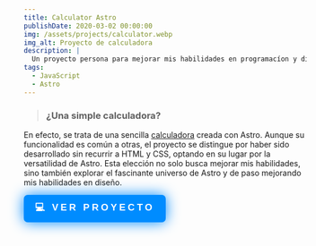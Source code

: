 ```yaml
---
title: Calculator Astro
publishDate: 2020-03-02 00:00:00
img: /assets/projects/calculator.webp
img_alt: Proyecto de calculadora
description: |
  Un proyecto persona para mejorar mis habilidades en programacíon y diseño
tags:
  - JavaScript
  - Astro
---
```


> ### ¿Una simple calculadora?

En efecto, se trata de una sencilla <a target='_blank' href='https://calculadora-astro.vercel.app/'>calculadora</a> creada con Astro. Aunque su funcionalidad es común a otras, el proyecto se distingue por haber sido desarrollado sin recurrir a HTML y CSS, optando en su lugar por la versatilidad de Astro. Esta elección no solo busca mejorar mis habilidades, sino también explorar el fascinante universo de Astro y de paso mejorando mis habilidades en diseño.

<a target="_blank" href="https://calculadora-astro.vercel.app/"><button class="shadow__btn">
💻 Ver proyecto
</button></a>

<style>
  .shadow__btn {
  padding: 10px 20px;
  cursor: pointer;
  border: none;
  font-size: 17px;
  color: #fff;
  border-radius: 7px;
  letter-spacing: 4px;
  font-weight: 700;
  text-transform: uppercase;
  transition: 0.5s;
  transition-property: box-shadow;
}

.shadow__btn {
  background: rgb(0,140,255);
  box-shadow: 0 0 25px rgb(0,140,255);
}

.shadow__btn:hover {
  box-shadow: 0 0 5px rgb(0,140,255),
              0 0 25px rgb(0,140,255),
              0 0 50px rgb(0,140,255),
              0 0 100px rgb(0,140,255);
}
</style>
